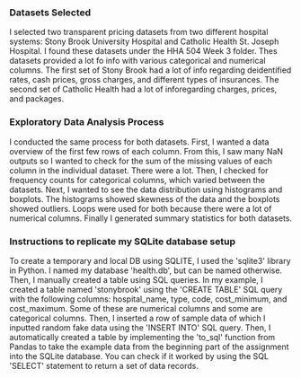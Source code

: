### Datasets Selected

I selected two transparent pricing datasets from two different hospital systems: Stony Brook University Hospital and Catholic Health St. Joseph Hospital. I found these datasets under the HHA 504 Week 3 folder. Thes datasets provided a lot fo info with various categorical and numerical columns. The first set of Stony Brook had a lot of info regarding deidentified rates, cash prices, gross charges, and different types of insurances. The second set of Catholic Health had a lot of inforegarding charges, prices, and packages.

### Exploratory Data Analysis Process

I conducted the same process for both datasets. First, I wanted a data overview of the first few rows of each column. From this, I saw many NaN outputs so I wanted to check for the sum of the missing values of each column in the individual dataset. There were a lot. Then, I checked for frequency counts for categorical columns, which varied between the datasets. Next, I wanted to see the data distribution using histograms and boxplots. The histograms showed skewness of the data and the boxplots showed outliers. Loops were used for both because there were a lot of numerical columns. Finally I generated summary statistics for both datasets.


### Instructions to replicate my SQLite database setup

 To create a temporary and local DB using SQLITE, I used the 'sqlite3' library in Python. I named my database 'health.db', but can be named otherwise. Then, I manually created a table using SQL queries. In my example, I created a table named 'stonybrook' using the 'CREATE TABLE' SQL query with the following columns: hospital_name, type, code, cost_minimum, and cost_maximum. Some of these are numerical columns and some are categorical columns. Then, I inserted a row of sample data of which I inputted random fake data using the 'INSERT INTO' SQL query. Then, I automatically created a table by implementing the 'to_sql' function from Pandas to take the example data from the beginning part of the assignment into the SQLite database. You can check if it worked by using the SQL 'SELECT' statement to return a set of data records.
                   
